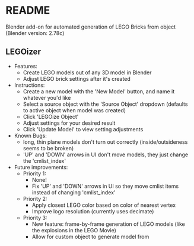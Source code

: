 # README

Blender add-on for automated generation of LEGO Bricks from object (Blender version: 2.78c)

## LEGOizer
  * Features:
      * Create LEGO models out of any 3D model in Blender
      * Adjust LEGO brick settings after it's created
  * Instructions:
      * Create a new model with the 'New Model' button, and name it whatever you'd like
      * Select a source object with the 'Source Object' dropdown (defaults to active object when model was created)
      * Click 'LEGOize Object'
      * Adjust settings for your desired result
      * Click 'Update Model' to view setting adjustments
  * Known Bugs:
    * long, thin plane models don't turn out correctly (inside/outsideness seems to be broken)
    * 'UP' and 'DOWN' arrows in UI don't move models, they just change the 'cmlist_index'
  * Future improvements:
    * Priority 1:
      * None!
      * Fix 'UP' and 'DOWN' arrows in UI so they move cmlist items instead of changing 'cmlist_index'
    * Priority 2:
      * Apply closest LEGO color based on color of nearest vertex
      * Improve logo resolution (currently uses decimate)
    * Priority 3:
      * New feature: frame-by-frame generation of LEGO models (like the explosions in the LEGO Movie)
      * Allow for custom object to generate model from
